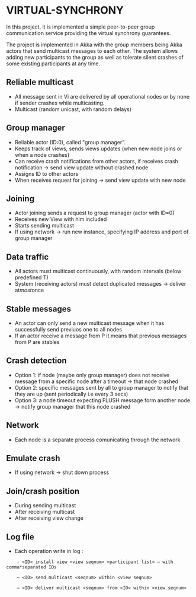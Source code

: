 # VIRTUAL-SYNCHRONY

In this project, it is implemented a simple peer-to-peer group communication service providing
the virtual synchrony guarantees.

The project is implemented in Akka with the group members being Akka actors that send multicast
messages to each other.  The system allows adding new participants to the group as well as tolerate silent
crashes of some existing participants at any time.

## Reliable multicast
* All message sent in Vi are delivered by all operational nodes or by none if sender crashes while multicasting.
* Multicast (random unicast, with random delays)

## Group manager
* Reliable actor (ID:0), called "group manager".
* Keeps track of views, sends views updates (when new node joins or when a node crashes)
* Can receive crash notifications from other actors, if receives crash notification -> send view update without crashed node
* Assigns ID to other actors
* When receives request for joining -> send view update with new node

## Joining 			
* Actor joining sends a request to group manager (actor with ID=0)
* Receives new View with him included
* Starts sending multicast
* If using network -> run new instance, specifying IP address and port of group manager

## Data traffic
* All actors must multicast continuously, with random intervals (below predefined T)
* System (receiving actors) must detect duplicated messages -> deliver at*most*once

## Stable messages
* An actor can only send a new multicast message when it has successfully send previuos one to all nodes
* If an actor receive a message from P it means that previous messages from P are stables

## Crash detection
* Option 1: if node (maybe only group manager) does not receive message from a specific node after a timeout -> that node crashed
* Option 2: specific messages sent by all to group manager to notify that they are up (sent periodically i.e every 3 secs)
* Option 3: a node timeout expecting FLUSH message form another node -> notify group manager that this node crashed

## Network
* Each node is a separate process comunicating through the network

## Emulate crash
* If using network -> shut down process

## Join/crash position
* During sending multicast
* After receiving multicast
* After receiving view change

## Log file
* Each operation write in log :

```															
	- <ID> install view <view seqnum> <participant list> — with comma*separated IDs
```												
```
	– <ID> send multicast <seqnum> within <view seqnum>
```
```
	– <ID> deliver multicast <seqnum> from <ID> within <view seqnum>  
```





